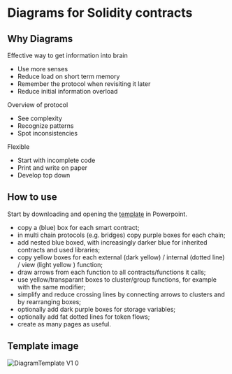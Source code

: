 # Diagrams for Solidity contracts

## Why Diagrams

Effective way to get information into brain
- Use more senses
- Reduce load on short term memory
- Remember the protocol when revisiting it later
- Reduce initial information overload

Overview of protocol
- See complexity 
- Recognize patterns 
- Spot inconsistencies

Flexible
- Start with incomplete code
- Print and write on paper
- Develop top down

## How to use

Start by downloading and opening the [template](DiagramTemplate%20V1.0.pptx) in Powerpoint.
- copy a (blue) box for each smart contract;
- in multi chain protocols (e.g. bridges) copy purple boxes for each chain;
- add nested blue boxed, with increasingly darker blue for inherited contracts and used libraries;
- copy yellow boxes for each external (dark yellow) / internal (dotted line) / view (light yellow ) function;
- draw arrows from each function to all contracts/functions it calls;
- use yellow/transparant boxes to cluster/group functions, for example with the same modifier;
- simplify and reduce crossing lines by connecting arrows to clusters and by rearranging boxes;
- optionally add dark purple boxes for storage variables;
- optionally add fat dotted lines for token flows;
- create as many pages as useful.

## Template image

![DiagramTemplate V1 0](https://github.com/gpersoon/diagrams/assets/5469459/90e54796-2bed-494c-8131-5181d337a7c4)
